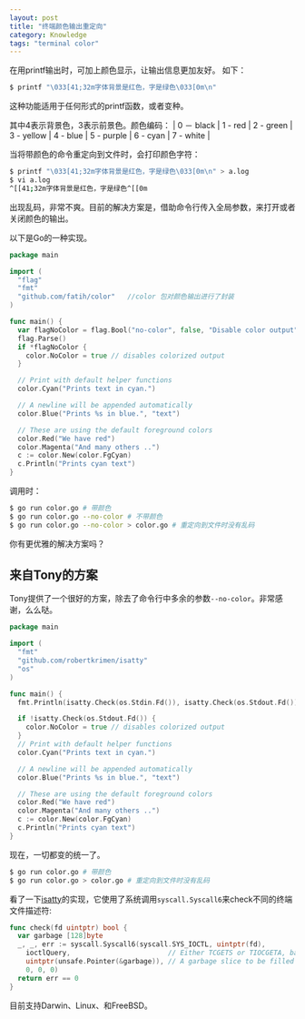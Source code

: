 ```yaml
---
layout: post
title: "终端颜色输出重定向"
category: Knowledge
tags: "terminal color"
---
```


在用printf输出时，可加上颜色显示，让输出信息更加友好。
如下：

```sh
$ printf "\033[41;32m字体背景是红色，字是绿色\033[0m\n"
```
这种功能适用于任何形式的printf函数，或者变种。

其中4表示背景色，3表示前景色。颜色编码：
| 0 － black | 1 - red | 2 - green | 3 - yellow | 4 - blue | 5 - purple | 6 - cyan | 7 - white |

<!-- more -->

当将带颜色的命令重定向到文件时，会打印颜色字符：

```sh
$ printf "\033[41;32m字体背景是红色，字是绿色\033[0m\n" > a.log
$ vi a.log
^[[41;32m字体背景是红色，字是绿色^[[0m
```

出现乱码，非常不爽。目前的解决方案是，借助命令行传入全局参数，来打开或者关闭颜色的输出。

以下是Go的一种实现。

```go
package main

import (
  "flag"
  "fmt"
  "github.com/fatih/color"   //color 包对颜色输出进行了封装
)

func main() {
  var flagNoColor = flag.Bool("no-color", false, "Disable color output")
  flag.Parse()
  if *flagNoColor {
    color.NoColor = true // disables colorized output
  }

  // Print with default helper functions
  color.Cyan("Prints text in cyan.")

  // A newline will be appended automatically
  color.Blue("Prints %s in blue.", "text")

  // These are using the default foreground colors
  color.Red("We have red")
  color.Magenta("And many others ..")
  c := color.New(color.FgCyan)
  c.Println("Prints cyan text")
}
```

调用时：

```sh
$ go run color.go # 带颜色
$ go run color.go --no-color # 不带颜色
$ go run color.go --no-color > color.go # 重定向到文件时没有乱码
```

你有更优雅的解决方案吗？

来自Tony的方案
------------

Tony提供了一个很好的方案，除去了命令行中多余的参数`--no-color`。非常感谢，么么哒。

```go
package main

import (
  "fmt"
  "github.com/robertkrimen/isatty"
  "os"
)

func main() {
  fmt.Println(isatty.Check(os.Stdin.Fd()), isatty.Check(os.Stdout.Fd()))

  if !isatty.Check(os.Stdout.Fd()) {
    color.NoColor = true // disables colorized output
  }
  // Print with default helper functions
  color.Cyan("Prints text in cyan.")

  // A newline will be appended automatically
  color.Blue("Prints %s in blue.", "text")

  // These are using the default foreground colors
  color.Red("We have red")
  color.Magenta("And many others ..")
  c := color.New(color.FgCyan)
  c.Println("Prints cyan text")
}
```

现在，一切都变的统一了。

```sh
$ go run color.go # 带颜色
$ go run color.go > color.go # 重定向到文件时没有乱码
```

看了一下[isatty](https://github.com/robertkrimen/isatty)的实现，它使用了系统调用`syscall.Syscall6`来check不同的终端文件描述符:

```go
func check(fd uintptr) bool {
  var garbage [128]byte
  _, _, err := syscall.Syscall6(syscall.SYS_IOCTL, uintptr(fd),
    ioctlQuery,                        // Either TCGETS or TIOCGETA, basically request the termios struct
    uintptr(unsafe.Pointer(&garbage)), // A garbage slice to be filled with termios data
    0, 0, 0)
  return err == 0
}
```
目前支持Darwin、Linux、和FreeBSD。
